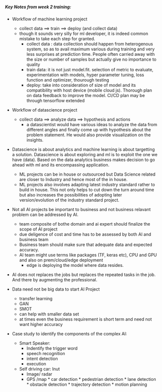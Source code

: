 ##### Key Notes from week 2 training:
* Workflow of machine learning project  
    * collect data ==> train ==> deploy (and collect data)
    * though it sounds very silly for ml developer, it is indeed common mistake to take each step for granted.
        * collect data : data collection should happen from heterogenous system, so as to avail maximum various during training and very less surprises at prediction time. People often carried away with the size or number of samples but actually give no importance to quality
        * train data: it is not just model.fit. selection of metric to evaluate, experimentation with models, hyper parameter tuning, loss function and optimizer, thourough testing
        * deploy: take into consideration of size of model and its compatibility with host device (mobile cloud js). Thorough plan on data feedback to improve the model. CI/CD plan may be through tensorflow extended
        

* Workflow of datascience project
   * collect data ==> analyze data ==> hypothesis and actions
      * a datascientist would have various ideas to analyze the data from different angles and finally come up with hypothesis about the problem statement. He would also provide visualization on the insights.

* Datascience is about analytics and machine learning is about targetting a solution. Datascience is about exploring and ml is to exploit the one we have (data). Based on the data analytics business makes decision to go ahead with ml and its encompassing application.
   * ML projects can be in house or outsourced but Data Science related are closer to Industry and hence most of the in house.
   * ML projects also involves adapting latest industry standard rather to build in house. This not only helps to cut down the turn around time but also increases the possibilities of adopting later version/evolution of the industry standard project.


* Not all AI projects be important to business and not business relavant problem can be addressed by AI.
   * team composite of bothe domain and ai expert should finalize the scope of AI project
   * due deligence of cost and time has to be assessed by both AI and business team
   * Business team should make sure that adequate data and expected accuracy.
   * AI team might use terms like packages (TF, keras etc), CPU and GPU and also on prem/cloud/edge deployment
      * edge is deploying the model where data resides.
* AI does not replaces the jobs but replaces the repeated tasks in the job. And there by augmenting the professional.
   

* Data need not be big data to start AI Project
   * transfer learning
   * GAN
   * SMOT 
   * can help with smaller data set
   * at times even the business requirement is short term and need not want higher accuracy 

* Case study to identify the components of the complex AI:
   * Smart Speaker: 
      * Indentify the trigger word
      * speech recognition
      * intent detection
      * execution
   * Self driving car:
      Inut
      * Image/ radar
      * GPS /map
            * car detection
            * pedestrian detection
            * lane detection
            * obstacle detection
            * trajectory detection
               * motion planning
      
